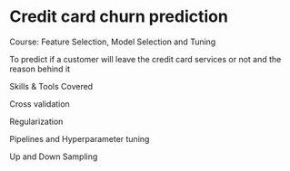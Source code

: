 # Credit card churn prediction

Course: Feature Selection, Model Selection and Tuning

To predict if a customer will leave the credit card services or not and the reason behind it

Skills & Tools Covered

Cross validation

Regularization

Pipelines and Hyperparameter tuning

Up and Down Sampling
